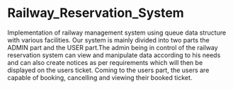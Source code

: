 # Railway_Reservation_System
Implementation of railway management system using queue data structure with various facilities. Our system is mainly divided into two parts the ADMIN part and the USER part.The admin being in control of the railway reservation system can view and manipulate data according to his needs and can also create notices as per requirements which will then be displayed on the users ticket. Coming to the users part, the users are capable of booking, cancelling and viewing their booked ticket.
